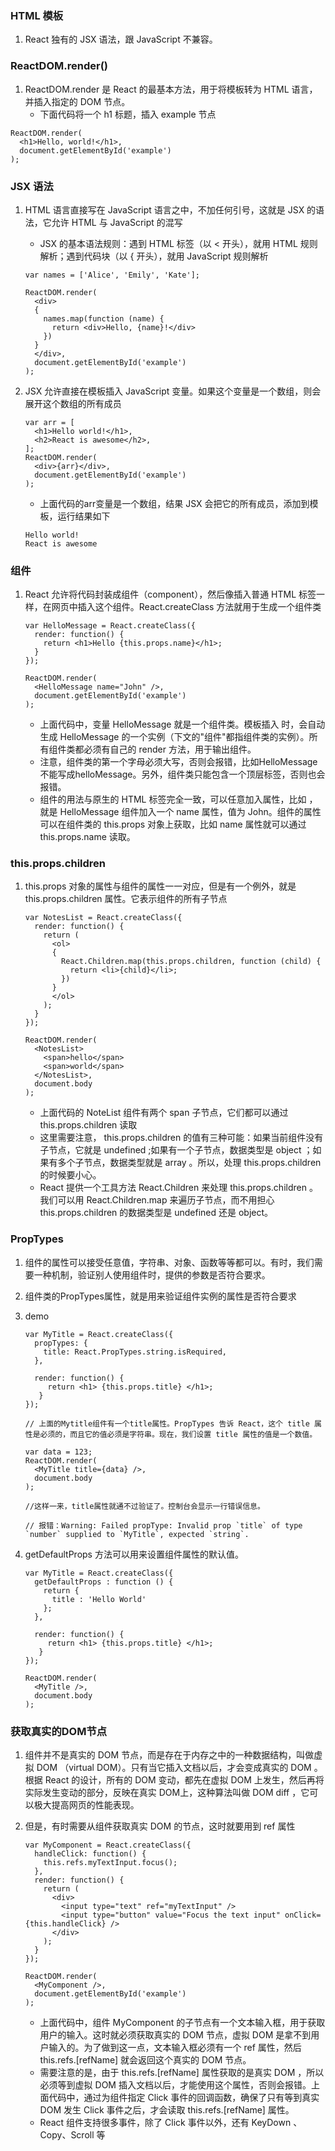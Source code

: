 ### HTML 模板
1. React 独有的 JSX 语法，跟 JavaScript 不兼容。


### ReactDOM.render()
1. ReactDOM.render 是 React 的最基本方法，用于将模板转为 HTML 语言，并插入指定的 DOM 节点。
    - 下面代码将一个 h1 标题，插入 example 节点

```
ReactDOM.render(
  <h1>Hello, world!</h1>,
  document.getElementById('example')
);
```

### JSX 语法
1. HTML 语言直接写在 JavaScript 语言之中，不加任何引号，这就是 JSX 的语法，它允许 HTML 与 JavaScript 的混写

    - JSX 的基本语法规则：遇到 HTML 标签（以 < 开头），就用 HTML 规则解析；遇到代码块（以 { 开头），就用 JavaScript 规则解析
    
    ```
    var names = ['Alice', 'Emily', 'Kate'];
    
    ReactDOM.render(
      <div>
      {
        names.map(function (name) {
          return <div>Hello, {name}!</div>
        })
      }
      </div>,
      document.getElementById('example')
    );
    ```

2. JSX 允许直接在模板插入 JavaScript 变量。如果这个变量是一个数组，则会展开这个数组的所有成员
    
    ```
    var arr = [
      <h1>Hello world!</h1>,
      <h2>React is awesome</h2>,
    ];
    ReactDOM.render(
      <div>{arr}</div>,
      document.getElementById('example')
    );
    ```
    - 上面代码的arr变量是一个数组，结果 JSX 会把它的所有成员，添加到模板，运行结果如下
    
    ```
    Hello world!
    React is awesome
    ```

### 组件
1. React 允许将代码封装成组件（component），然后像插入普通 HTML 标签一样，在网页中插入这个组件。React.createClass 方法就用于生成一个组件类
    
    ```
    var HelloMessage = React.createClass({
      render: function() {
        return <h1>Hello {this.props.name}</h1>;
      }
    });
    
    ReactDOM.render(
      <HelloMessage name="John" />,
      document.getElementById('example')
    );
    ```
    - 上面代码中，变量 HelloMessage 就是一个组件类。模板插入 <HelloMessage /> 时，会自动生成 HelloMessage 的一个实例（下文的"组件"都指组件类的实例）。所有组件类都必须有自己的 render 方法，用于输出组件。
    - 注意，组件类的第一个字母必须大写，否则会报错，比如HelloMessage不能写成helloMessage。另外，组件类只能包含一个顶层标签，否则也会报错。
    - 组件的用法与原生的 HTML 标签完全一致，可以任意加入属性，比如 <HelloMessage name="John"> ，就是 HelloMessage 组件加入一个 name 属性，值为 John。组件的属性可以在组件类的 this.props 对象上获取，比如 name 属性就可以通过 this.props.name 读取。

### this.props.children
1. this.props 对象的属性与组件的属性一一对应，但是有一个例外，就是 this.props.children 属性。它表示组件的所有子节点
    
    ```
    var NotesList = React.createClass({
      render: function() {
        return (
          <ol>
          {
            React.Children.map(this.props.children, function (child) {
              return <li>{child}</li>;
            })
          }
          </ol>
        );
      }
    });
    
    ReactDOM.render(
      <NotesList>
        <span>hello</span>
        <span>world</span>
      </NotesList>,
      document.body
    );
    ```
    - 上面代码的 NoteList 组件有两个 span 子节点，它们都可以通过 this.props.children 读取
    - 这里需要注意， this.props.children 的值有三种可能：如果当前组件没有子节点，它就是 undefined ;如果有一个子节点，数据类型是 object ；如果有多个子节点，数据类型就是 array 。所以，处理 this.props.children 的时候要小心。
    - React 提供一个工具方法 React.Children 来处理 this.props.children 。我们可以用 React.Children.map 来遍历子节点，而不用担心 this.props.children 的数据类型是 undefined 还是 object。

### PropTypes

1. 组件的属性可以接受任意值，字符串、对象、函数等等都可以。有时，我们需要一种机制，验证别人使用组件时，提供的参数是否符合要求。
2. 组件类的PropTypes属性，就是用来验证组件实例的属性是否符合要求
3. demo
    
    ```
    var MyTitle = React.createClass({
      propTypes: {
        title: React.PropTypes.string.isRequired,
      },
    
      render: function() {
         return <h1> {this.props.title} </h1>;
       }
    });
    
    // 上面的Mytitle组件有一个title属性。PropTypes 告诉 React，这个 title 属性是必须的，而且它的值必须是字符串。现在，我们设置 title 属性的值是一个数值。
    
    var data = 123;
    ReactDOM.render(
      <MyTitle title={data} />,
      document.body
    );
    
    //这样一来，title属性就通不过验证了。控制台会显示一行错误信息。

    // 报错：Warning: Failed propType: Invalid prop `title` of type `number` supplied to `MyTitle`, expected `string`.
    
    ```

4. getDefaultProps 方法可以用来设置组件属性的默认值。
    
    ```
    var MyTitle = React.createClass({
      getDefaultProps : function () {
        return {
          title : 'Hello World'
        };
      },
    
      render: function() {
         return <h1> {this.props.title} </h1>;
       }
    });
    
    ReactDOM.render(
      <MyTitle />,
      document.body
    );
    ```

### 获取真实的DOM节点
1. 组件并不是真实的 DOM 节点，而是存在于内存之中的一种数据结构，叫做虚拟 DOM （virtual DOM）。只有当它插入文档以后，才会变成真实的 DOM 。根据 React 的设计，所有的 DOM 变动，都先在虚拟 DOM 上发生，然后再将实际发生变动的部分，反映在真实 DOM上，这种算法叫做 DOM diff ，它可以极大提高网页的性能表现。
2. 但是，有时需要从组件获取真实 DOM 的节点，这时就要用到 ref 属性
    
    ```
    var MyComponent = React.createClass({
      handleClick: function() {
        this.refs.myTextInput.focus();
      },
      render: function() {
        return (
          <div>
            <input type="text" ref="myTextInput" />
            <input type="button" value="Focus the text input" onClick={this.handleClick} />
          </div>
        );
      }
    });
    
    ReactDOM.render(
      <MyComponent />,
      document.getElementById('example')
    );
    ```
    - 上面代码中，组件 MyComponent 的子节点有一个文本输入框，用于获取用户的输入。这时就必须获取真实的 DOM 节点，虚拟 DOM 是拿不到用户输入的。为了做到这一点，文本输入框必须有一个 ref 属性，然后 this.refs.[refName] 就会返回这个真实的 DOM 节点。
    - 需要注意的是，由于 this.refs.[refName] 属性获取的是真实 DOM ，所以必须等到虚拟 DOM 插入文档以后，才能使用这个属性，否则会报错。上面代码中，通过为组件指定 Click 事件的回调函数，确保了只有等到真实 DOM 发生 Click 事件之后，才会读取 this.refs.[refName] 属性。
    - React 组件支持很多事件，除了 Click 事件以外，还有 KeyDown 、Copy、Scroll 等
    



